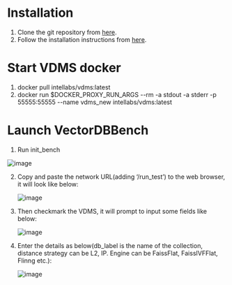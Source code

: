 # Installation
1.	Clone the git repository from [here](https://github.com/arijit-intel/VectorDBBench/tree/changes_for_vdms).
2.	Follow the installation instructions from [here](https://github.com/zilliztech/VectorDBBench).

# Start VDMS docker
1. docker pull intellabs/vdms:latest
2. docker run $DOCKER_PROXY_RUN_ARGS --rm -a stdout -a stderr -p 55555:55555 --name vdms_new intellabs/vdms:latest

# Launch VectorDBBench
1. Run init_bench

  ![image](https://github.com/user-attachments/assets/0643655b-0c29-4eb2-a690-563d6018a153)

2. Copy and paste the network URL(adding ‘/run_test’) to the web browser, it will look like below:

   ![image](https://github.com/user-attachments/assets/419596fd-8160-4d55-b804-0fa05f55068d)

3. Then checkmark the VDMS, it will prompt to input some fields like below:

   ![image](https://github.com/user-attachments/assets/aed893b3-4dcb-4cc2-ab54-1c5d1b75fc87)

4. Enter the details as below(db_label is the name of the collection, distance strategy can be L2, IP. Engine can be FaissFlat, FaissIVFFlat, Flinng etc.):

   ![image](https://github.com/user-attachments/assets/52589806-d254-49e3-b02b-9d13d8c24c06)




